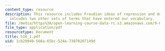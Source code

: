 ```yaml
---
content_type: resource
description: This resource includes Freudian ideas of repression and defense. It also
  inlcudes two other sets of terms that have entered our vocabulary.
file: /media/https%3A/open-learning-course-data-rc.s3.amazonaws.com/9-00-introduction-to-psychology-fall-2004/1cb29940566a65bc524a73870207149d_h18_1.pdf
file_type: application/pdf
resourcetype: Document
title: h18_1.pdf
uid: 1cb29940-566a-65bc-524a-73870207149d
---
```

